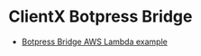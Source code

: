 # ClientX Botpress Bridge 

- [Botpress Bridge AWS Lambda example](https://github.com/clientx-platform/Clientx-Botpress-Bridge)


